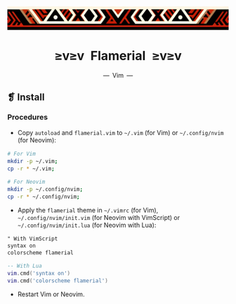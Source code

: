 <p align="center">
  <img alt="" src="../../assets/images/ornament.png" width=1020 />
</p>
<h1 align="center">≥v≥v&ensp;Flamerial&ensp;≥v≥v</h1>
<p align="center">—&ensp;Vim&ensp;—</p>

## ❡ Install
### Procedures
- Copy `autoload` and `flamerial.vim` to `~/.vim` (for Vim) or `~/.config/nvim` (for Neovim):

```zsh
# For Vim
mkdir -p ~/.vim;
cp -r * ~/.vim;
```

```zsh
# For Neovim
mkdir -p ~/.config/nvim;
cp -r * ~/.config/nvim;
```

- Apply the `flamerial` theme in `~/.vimrc` (for Vim), `~/.config/nvim/init.vim` (for Neovim with VimScript) or `~/.config/nvim/init.lua` (for Neovim with Lua):

```vim
" With VimScript
syntax on
colorscheme flamerial
```

```lua
-- With Lua
vim.cmd('syntax on')
vim.cmd('colorscheme flamerial')
```

- Restart Vim or Neovim.
